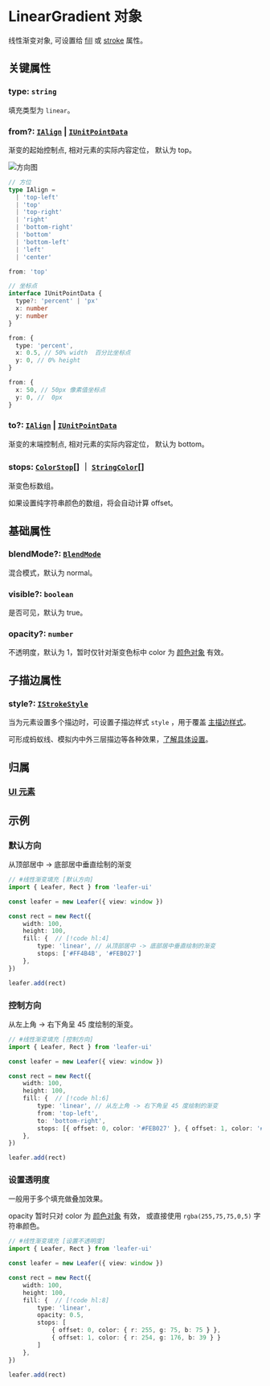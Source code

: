 <script setup>
import Case from '/component/Case.vue'
</script>

# LinearGradient 对象

线性渐变对象, 可设置给 [fill](/reference/UI/fill.md) 或 [stroke](/reference/UI/stroke.md) 属性。

<case name="Linear"  editor=false></case>

## 关键属性

### type: `string`

填充类型为 `linear`。

### from?: [`IAlign`](/api/modules.md#ialign) | [`IUnitPointData`](/api/interfaces/IUnitPointData.md)

渐变的起始控制点, 相对元素的实际内容定位， 默认为 top。

<!-- ```ts
from: 'top' // = { type: 'percent', x: 0.5, y: 0} 顶部居中
``` -->

![方向图](/svg/deriction.svg)

```ts
// 方位
type IAlign =
  | 'top-left'
  | 'top'
  | 'top-right'
  | 'right'
  | 'bottom-right'
  | 'bottom'
  | 'bottom-left'
  | 'left'
  | 'center'

from: 'top'

// 坐标点
interface IUnitPointData {
  type?: 'percent' | 'px'
  x: number
  y: number
}

from: {
  type: 'percent',
  x: 0.5, // 50% width  百分比坐标点
  y: 0, // 0% height
}

from: {
  x: 50, // 50px 像素值坐标点
  y: 0, //  0px
}
```

### to?: [`IAlign`](/api/modules.md#ialign) | [`IUnitPointData`](/api/interfaces/IUnitPointData.md)

渐变的末端控制点, 相对元素的实际内容定位， 默认为 bottom。

### stops: [`ColorStop`](/reference/interface/ui/Color.md#colorstop)[] ｜ [`StringColor`](/reference/interface/ui/Color.md#stringcolor)[]

渐变色标数组。

如果设置纯字符串颜色的数组，将会自动计算 offset。

## 基础属性

### blendMode?: [`BlendMode`](/reference/UI/blendMode.md)

混合模式，默认为 normal。

### visible?: `boolean`

是否可见，默认为 true。

### opacity?: `number`

不透明度，默认为 1，暂时仅针对渐变色标中 color 为 [颜色对象](/reference/interface/ui/Color.md#rgb) 有效。

## 子描边属性

### style?: [`IStrokeStyle`](/api/interfaces/IStrokeStyle.md)

当为元素设置多个描边时，可设置子描边样式 `style` ，用于覆盖 [主描边样式](/reference/UI/stroke.md#描边样式属性)。

可形成蚂蚁线、模拟内中外三层描边等各种效果，[了解具体设置](/reference/UI/stroke.md#子描边属性)。

## 归属

### [UI 元素](/reference/display/UI.md)

## 示例

<case name="Linear" index=0 editor=false></case>

### 默认方向

从顶部居中 -> 底部居中垂直绘制的渐变

```ts
// #线性渐变填充 [默认方向]
import { Leafer, Rect } from 'leafer-ui'

const leafer = new Leafer({ view: window })

const rect = new Rect({
    width: 100,
    height: 100,
    fill: {  // [!code hl:4]
        type: 'linear', // 从顶部居中 -> 底部居中垂直绘制的渐变
        stops: ['#FF4B4B', '#FEB027']
    },
})

leafer.add(rect)
```

<case name="Linear" index=1 editor=false></case>

### 控制方向

从左上角 -> 右下角呈 45 度绘制的渐变。

```ts
// #线性渐变填充 [控制方向]
import { Leafer, Rect } from 'leafer-ui'

const leafer = new Leafer({ view: window })

const rect = new Rect({
    width: 100,
    height: 100,
    fill: {  // [!code hl:6]
        type: 'linear', // 从左上角 -> 右下角呈 45 度绘制的渐变
        from: 'top-left',
        to: 'bottom-right',
        stops: [{ offset: 0, color: '#FEB027' }, { offset: 1, color: '#79CB4D' }]
    },
})

leafer.add(rect)
```

<case name="Linear" index=6 editor=false></case>

### 设置透明度

一般用于多个填充做叠加效果。

opacity 暂时只对 color 为 [颜色对象](/reference/interface/ui/Color.md#rgb) 有效， 或直接使用 `rgba(255,75,75,0,5)` 字符串颜色。

```ts
// #线性渐变填充 [设置不透明度]
import { Leafer, Rect } from 'leafer-ui'

const leafer = new Leafer({ view: window })

const rect = new Rect({
    width: 100,
    height: 100,
    fill: {  // [!code hl:8]
        type: 'linear',
        opacity: 0.5,
        stops: [
            { offset: 0, color: { r: 255, g: 75, b: 75 } },
            { offset: 1, color: { r: 254, g: 176, b: 39 } }
        ]
    },
})

leafer.add(rect)
```
